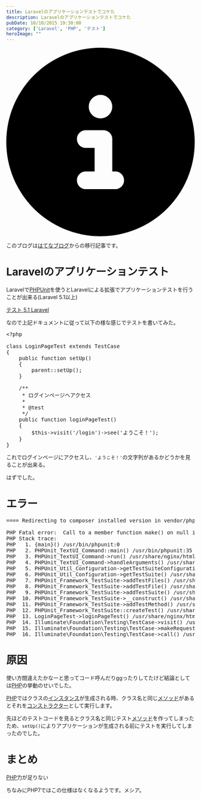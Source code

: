 ```yaml
---
title: Laravelのアプリケーションテストでコケた
description: Laravelのアプリケーションテストでコケた
pubDate: 10/10/2015 19:30:00
category: ['Laravel', 'PHP', 'テスト']
heroImage: ""
---
```


<div class="flex gap-3 items-center bg-gray-200 rounded-md px-5 py-2 mb-[40px]"> 
    <div> 
        <svg xmlns="http://www.w3.org/2000/svg" viewBox="0 0 512 512" class="inline w-6 h-6 fill-black_hover"> 
            <!--!Font Awesome Free 6.6.0 by @fontawesome - https://fontawesome.com License - https://fontawesome.com/license/free Copyright 2024 Fonticons, Inc.--> 
            <path d="M256 512A256 256 0 1 0 256 0a256 256 0 1 0 0 512zM216 336l24 0 0-64-24 0c-13.3 0-24-10.7-24-24s10.7-24 24-24l48 0c13.3 0 24 10.7 24 24l0 88 8 0c13.3 0 24 10.7 24 24s-10.7 24-24 24l-80 0c-13.3 0-24-10.7-24-24s10.7-24 24-24zm40-208a32 32 0 1 1 0 64 32 32 0 1 1 0-64z"></path> 
        </svg> 
    </div> 
    <div> 
        <p>
            このブログは<a 
                href="https://sota1235.hatenablog.com/entry/2015/10/10/193000"
                target="_blank"
                rel="noopener noreferrer"
            >はてなブログ</a>からの移行記事です。
        </p> 
    </div> 
</div>
        <h1>Laravelのアプリケーションテスト</h1>

<p>Laravelで<a class="keyword" href="http://d.hatena.ne.jp/keyword/PHPUnit">PHPUnit</a>を使うとLaravelによる拡張でアプリケーションテストを行うことが出来る(Laravel 5.1以上)</p>

<p><a href="http://readouble.com/laravel/5/1/ja/testing.html">&#x30C6;&#x30B9;&#x30C8; 5.1 Laravel</a></p>

<p>なので上記ドキュメントに従って以下の様な感じでテストを書いてみた。</p>

<pre class="code lang-php" data-lang="php" data-unlink><span class="synSpecial">&lt;?php</span>

<span class="synType">class</span> LoginPageTest <span class="synType">extends</span> TestCase
<span class="synSpecial">{</span>
    <span class="synType">public</span> <span class="synPreProc">function</span> setUp<span class="synSpecial">()</span>
    <span class="synSpecial">{</span>
        <span class="synType">parent</span><span class="synStatement">::</span>setUp<span class="synSpecial">()</span>;
    <span class="synSpecial">}</span>

    <span class="synComment">/**</span>
<span class="synComment">     * ログインページヘアクセス</span>
<span class="synComment">     * </span>
<span class="synComment">     * @test</span>
<span class="synComment">     */</span>
    <span class="synType">public</span> <span class="synPreProc">function</span> loginPageTest<span class="synSpecial">()</span>
    <span class="synSpecial">{</span>
        <span class="synStatement">$</span><span class="synIdentifier">this</span><span class="synType">-&gt;</span>visit<span class="synSpecial">(</span>'<span class="synConstant">/login</span>'<span class="synSpecial">)</span><span class="synType">-&gt;</span>see<span class="synSpecial">(</span>'<span class="synConstant">ようこそ！</span>'<span class="synSpecial">)</span>;
    <span class="synSpecial">}</span>
<span class="synSpecial">}</span>
</pre>


<p>これでログインページにアクセスし、<code>'ようこそ！'</code>の文字列があるかどうかを見ることが出来る。</p>

<p>はずでした。</p>

<h1>エラー</h1>

<pre class="code" data-lang="" data-unlink>==== Redirecting to composer installed version in vendor/phpunit ====

PHP Fatal error:  Call to a member function make() on null in /usr/share/nginx/html/like_award_php/vendor/laravel/framework/src/Illuminate/Foundation/Testing/CrawlerTrait.php on line 682
PHP Stack trace:
PHP   1. {main}() /usr/bin/phpunit:0
PHP   2. PHPUnit_TextUI_Command::main() /usr/bin/phpunit:35
PHP   3. PHPUnit_TextUI_Command-&gt;run() /usr/share/nginx/html/like_award_php/vendor/phpunit/phpunit/src/TextUI/Command.php:100
PHP   4. PHPUnit_TextUI_Command-&gt;handleArguments() /usr/share/nginx/html/like_award_php/vendor/phpunit/phpunit/src/TextUI/Command.php:110
PHP   5. PHPUnit_Util_Configuration-&gt;getTestSuiteConfiguration() /usr/share/nginx/html/like_award_php/vendor/phpunit/phpunit/src/TextUI/Command.php:636
PHP   6. PHPUnit_Util_Configuration-&gt;getTestSuite() /usr/share/nginx/html/like_award_php/vendor/phpunit/phpunit/src/Util/Configuration.php:860
PHP   7. PHPUnit_Framework_TestSuite-&gt;addTestFiles() /usr/share/nginx/html/like_award_php/vendor/phpunit/phpunit/src/Util/Configuration.php:947
PHP   8. PHPUnit_Framework_TestSuite-&gt;addTestFile() /usr/share/nginx/html/like_award_php/vendor/phpunit/phpunit/src/Framework/TestSuite.php:403
PHP   9. PHPUnit_Framework_TestSuite-&gt;addTestSuite() /usr/share/nginx/html/like_award_php/vendor/phpunit/phpunit/src/Framework/TestSuite.php:377
PHP  10. PHPUnit_Framework_TestSuite-&gt;__construct() /usr/share/nginx/html/like_award_php/vendor/phpunit/phpunit/src/Framework/TestSuite.php:295
PHP  11. PHPUnit_Framework_TestSuite-&gt;addTestMethod() /usr/share/nginx/html/like_award_php/vendor/phpunit/phpunit/src/Framework/TestSuite.php:194
PHP  12. PHPUnit_Framework_TestSuite::createTest() /usr/share/nginx/html/like_award_php/vendor/phpunit/phpunit/src/Framework/TestSuite.php:861
PHP  13. LoginPageTest-&gt;loginPageTest() /usr/share/nginx/html/like_award_php/vendor/phpunit/phpunit/src/Framework/TestSuite.php:466
PHP  14. Illuminate\Foundation\Testing\TestCase-&gt;visit() /usr/share/nginx/html/like_award_php/tests/Integrations/LoginPageTest.php:27
PHP  15. Illuminate\Foundation\Testing\TestCase-&gt;makeRequest() /usr/share/nginx/html/like_award_php/vendor/laravel/framework/src/Illuminate/Foundation/Testing/CrawlerTrait.php:50
PHP  16. Illuminate\Foundation\Testing\TestCase-&gt;call() /usr/share/nginx/html/like_award_php/vendor/laravel/framework/src/Illuminate/Foundation/Testing/CrawlerTrait.php:151</pre>


<h1>原因</h1>

<p>使い方間違えたかなーと思ってコード呼んだりggったりしてたけど結論としては<a class="keyword" href="http://d.hatena.ne.jp/keyword/PHP">PHP</a>の挙動のせいでした。</p>

<p><a class="keyword" href="http://d.hatena.ne.jp/keyword/PHP">PHP</a>ではクラスの<a class="keyword" href="http://d.hatena.ne.jp/keyword/%A5%A4%A5%F3%A5%B9%A5%BF%A5%F3%A5%B9">インスタンス</a>が生成される時、クラス名と同じ<a class="keyword" href="http://d.hatena.ne.jp/keyword/%A5%E1%A5%BD%A5%C3%A5%C9">メソッド</a>があるとそれを<a class="keyword" href="http://d.hatena.ne.jp/keyword/%A5%B3%A5%F3%A5%B9%A5%C8%A5%E9%A5%AF%A5%BF%A1%BC">コンストラクター</a>として実行します。</p>

<p>先ほどのテストコードを見るとクラス名と同じテスト<a class="keyword" href="http://d.hatena.ne.jp/keyword/%A5%E1%A5%BD%A5%C3%A5%C9">メソッド</a>を作ってしまったため、<code>setUp()</code>によりアプリケーションが生成される前にテストを実行してしまったのでした。</p>

<h1>まとめ</h1>

<p><a class="keyword" href="http://d.hatena.ne.jp/keyword/PHP">PHP</a>力が足りない</p>

<p>ちなみにPHP7ではこの仕様はなくなるようです。メシア。</p>

